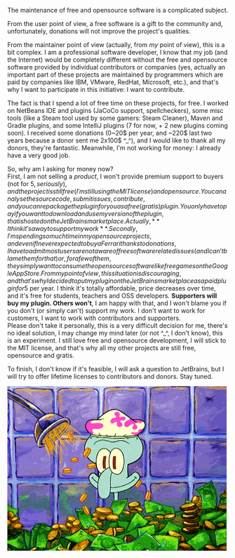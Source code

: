 The maintenance of free and opensource software is a complicated subject.

From the user point of view, a free software is a gift to the community and, unfortunately, donations will not improve the project's qualities.

From the maintainer point of view (actually, from _my_ point of view), this is a bit complex. I am a professional software developer, I know that my job (and the Internet) would be completely different without the free and opensource software provided by individual contributors or companies (yes, actually an important part of these projects are maintained by programmers which are paid by companies like IBM, VMware, RedHat, Microsoft, etc.), and that's why I want to participate in this initiative: I want to contribute.

The fact is that I spend a lot of free time on these projects, for free. I worked on NetBeans IDE and plugins (JaCoCo support, spellcheckers), some misc tools (like a Steam tool used by some gamers: Steam Cleaner), Maven and Gradle plugins, and some IntelliJ plugins (7 for now, + 2 new plugins coming soon). I received some donations (0~20$ per year, and ~220$ last two years because a donor sent me 2x100$ ^_^), and I would like to thank all my donors, they're fantastic. Meanwhile, I'm not working for money: I already have a very good job.

So, why am I asking for money now?  
First, I am not selling a _product_, I won't provide premium support to buyers (not for 5$, seriously), and the project is still free (I'm still using the MIT license) and opensource. You can analyse the source code, submit issues, contribute, and you can repackage the plugin for you as a free (gratis) plugin. You only have to pay if you want to download and use my version of the plugin, that is hosted on the JetBrains marketplace. Actually, **I think it's a way to support my work**.  
Secondly, I'm spending so much time in my opensource projects, and even if I never expected to buy a Ferrari thanks to donations, I have to admit most users are not aware of free software related issues (and I can't blame them for that) or, for a few of them, they simply want to consume the opensource software like free games on the Google App Store. From my point of view, this situation is discouraging, and that's why I decided to put my plugin on the JetBrains marketplace as a paid plugin for 5$ per year. I think it's totally affordable, price decreases over time, and it's free for students, teachers and OSS developers. **Supporters will buy my plugin. Others won't**, I am happy with that, and I won't blame you if you don't (or simply can't) support my work. I don't want to work for customers, I want to work with contributors and supporters.  
Please don't take it personally, this is a very difficult decision for me, there's no ideal solution, I may change my mind later (or not ^_^, I don't know), this is an experiment. I still love free and opensource development, I will stick to the MIT license, and that's why all my other projects are still free, opensource and gratis.

To finish, I don't know if it's feasible, I will ask a question to JetBrains, but I will try to offer lifetime licenses to contributors and donors. Stay tuned.

![spongebob cartoon](spongebob_money.gif)
